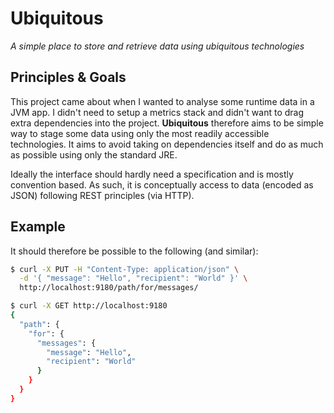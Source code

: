 # Ubiquitous

_A simple place to store and retrieve data using ubiquitous technologies_

## Principles & Goals

This project came about when I wanted to analyse some runtime data in a JVM app.
I didn't need to setup a metrics stack and didn't want to drag extra dependencies into the project.
**Ubiquitous** therefore aims to be simple way to stage some data using only the most readily accessible technologies.
It aims to avoid taking on dependencies itself and do as much as possible using only the standard JRE.

Ideally the interface should hardly need a specification and is mostly convention based.
As such, it is conceptually access to data (encoded as JSON) following REST principles (via HTTP).

## Example

It should therefore be possible to the following (and similar):

```bash
$ curl -X PUT -H "Content-Type: application/json" \
  -d '{ "message": "Hello", "recipient": "World" }' \
  http://localhost:9180/path/for/messages/

$ curl -X GET http://localhost:9180
{
  "path": {
    "for": {
      "messages": {
        "message": "Hello",
        "recipient": "World"
      }
    }
  }
}
```

